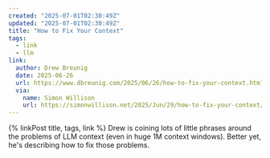 ```yaml
---
created: "2025-07-01T02:30:49Z"
updated: "2025-07-01T02:30:49Z"
title: "How to Fix Your Context"
tags:
  - link
  - llm
link:
  author: Drew Breunig
  date: 2025-06-26
  url: https://www.dbreunig.com/2025/06/26/how-to-fix-your-context.html
  via:
    name: Simon Willison
    url: https://simonwillison.net/2025/Jun/29/how-to-fix-your-context/
---
```


{% linkPost title, tags, link %} Drew is coining lots of little phrases around the problems of LLM context (even in huge 1M context windows). Better yet, he's describing how to fix those problems.
